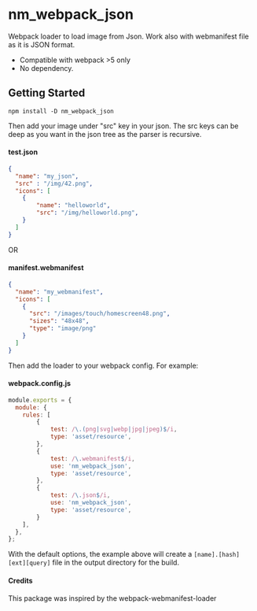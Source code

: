 # nm_webpack_json

Webpack loader to load image from Json. Work also with webmanifest file as it is JSON format.

- Compatible with webpack >5 only
- No dependency.

## Getting Started

```console
npm install -D nm_webpack_json
```

Then add your image under "src" key in your json. The src keys can be deep as you want in the json tree as the parser is recursive. 

#### test.json
```json
{
  "name": "my_json",
  "src" : "/img/42.png",
  "icons": [
    {
        "name": "helloworld",
        "src": "/img/helloworld.png",
    }
  ]
}
```

OR 

#### manifest.webmanifest
```json
{
  "name": "my_webmanifest",
  "icons": [
    {
      "src": "/images/touch/homescreen48.png",
      "sizes": "48x48",
      "type": "image/png"
    }
  ]
}
```
Then add the loader to your webpack config. For example:

#### webpack.config.js
```js
module.exports = {
  module: {
    rules: [
        {
            test: /\.(png|svg|webp|jpg|jpeg)$/i,
            type: 'asset/resource',
        },
        {
            test: /\.webmanifest$/i,
            use: 'nm_webpack_json',
            type: 'asset/resource',
        },
        {
            test: /\.json$/i,
            use: 'nm_webpack_json',
            type: 'asset/resource',
        }
    ],
  },
};
```

With the default options, the example above will create a `[name].[hash][ext][query]` file in the output directory for the build.

#### Credits
This package was inspired by the webpack-webmanifest-loader